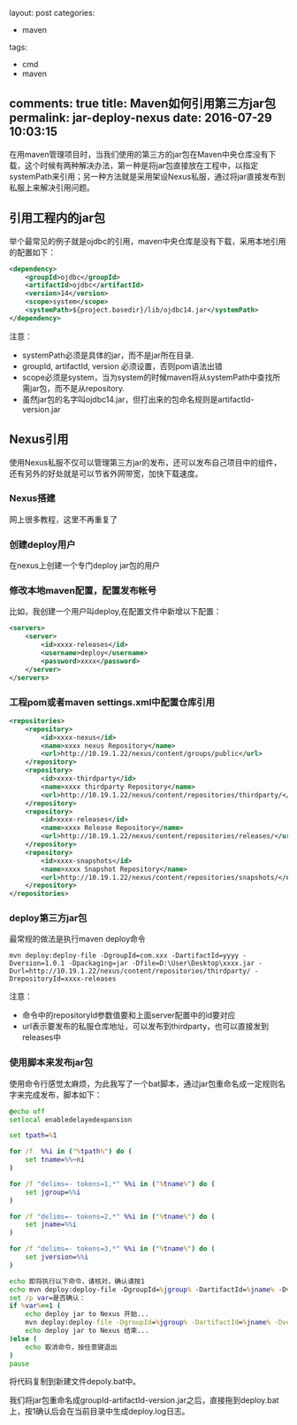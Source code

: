 layout: post
categories:
- maven

tags: 
- cmd
- maven

comments: true
title: Maven如何引用第三方jar包
permalink: jar-deploy-nexus
date: 2016-07-29 10:03:15
---

在用maven管理项目时，当我们使用的第三方的jar包在Maven中央仓库没有下载，这个时候有两种解决办法，第一种是将jar包直接放在工程中，以指定systemPath来引用；另一种方法就是采用架设Nexus私服，通过将jar直接发布到私服上来解决引用问题。

## 引用工程内的jar包
举个最常见的例子就是ojdbc的引用，maven中央仓库是没有下载，采用本地引用的配置如下：
```xml
<dependency>
	<groupId>ojdbc</groupId>
	<artifactId>ojdbc</artifactId>
	<version>14</version>
	<scope>system</scope>
	<systemPath>${project.basedir}/lib/ojdbc14.jar</systemPath>
</dependency>
```
注意：
* systemPath必须是具体的jar，而不是jar所在目录.
* groupId, artifactId, version 必须设置，否则pom语法出错
* scope必须是system，当为system的时候maven将从systemPath中查找所需jar包，而不是从repository.
* 虽然jar包的名字叫ojdbc14.jar，但打出来的包命名规则是artifactId-version.jar

## Nexus引用

使用Nexus私服不仅可以管理第三方jar的发布，还可以发布自己项目中的组件，还有另外的好处就是可以节省外网带宽，加快下载速度。

### Nexus搭建
网上很多教程，这里不再重复了

### 创建deploy用户
在nexus上创建一个专门deploy jar包的用户

### 修改本地maven配置，配置发布帐号
比如，我创建一个用户叫deploy,在配置文件中新增以下配置：
```xml
<servers>
	<server>
		<id>xxxx-releases</id>
		<username>deploy</username>
		<password>xxxx</password>
	</server>
</servers>
```

### 工程pom或者maven settings.xml中配置仓库引用

```xml
<repositories>
	<repository>
		<id>xxxx-nexus</id>
		<name>xxxx nexus Repository</name>
		<url>http://10.19.1.22/nexus/content/groups/public</url>
	</repository>
	<repository>
		<id>xxxx-thirdparty</id>
		<name>xxxx thirdparty Repository</name>
		<url>http://10.19.1.22/nexus/content/repositories/thirdparty/</url>
	</repository>
	<repository>
		<id>xxxx-releases</id>
		<name>xxxx Release Repository</name>
		<url>http://10.19.1.22/nexus/content/repositories/releases/</url>
	</repository>
	<repository>
		<id>xxxx-snapshots</id>
		<name>xxxx Snapshot Repository</name>
		<url>http://10.19.1.22/nexus/content/repositories/snapshots/</url>
	</repository>
</repositories>
```

### deploy第三方jar包

最常规的做法是执行maven deploy命令
```shell
mvn deploy:deploy-file -DgroupId=com.xxx -DartifactId=yyyy -Dversion=1.0.1 -Dpackaging=jar -Dfile=D:\User\Desktop\xxxx.jar -Durl=http://10.19.1.22/nexus/content/repositories/thirdparty/ -DrepositoryId=xxxx-releases
```
注意：
* 命令中的repositoryId参数值要和上面server配置中的id要对应
* url表示要发布的私服仓库地址，可以发布到thirdparty，也可以直接发到releases中

### 使用脚本来发布jar包

使用命令行感觉太麻烦，为此我写了一个bat脚本，通过jar包重命名成一定规则名字来完成发布，脚本如下：
```bat
@echo off
setlocal enabledelayedexpansion

set tpath=%1

for /f  %%i in ("%tpath%") do (
	set tname=%%~ni
)

for /f "delims=- tokens=1,*" %%i in ("%tname%") do (
	set jgroup=%%i
)

for /f "delims=- tokens=2,*" %%i in ("%tname%") do (
	set jname=%%i
)

for /f "delims=- tokens=3,*" %%i in ("%tname%") do (
	set jversion=%%i
)

echo 即将执行以下命令，请核对，确认请按1
echo mvn deploy:deploy-file -DgroupId=%jgroup% -DartifactId=%jname% -Dversion=%jversion% -Dpackaging=jar -Dfile=%tpath% -Durl=http://10.19.1.22/nexus/content/repositories/releases/  -DrepositoryId=xxxx-releases
set /p var=是否确认：
if %var%==1 (
	echo deploy jar to Nexus 开始...
	mvn deploy:deploy-file -DgroupId=%jgroup% -DartifactId=%jname% -Dversion=%jversion% -Dpackaging=jar -Dfile=%tpath% -Durl=http://10.19.1.22/nexus/content/repositories/releases/ -DrepositoryId=xxxx-releases >deploy.log
	echo deploy jar to Nexus 结束...
)else (
	echo 取消命令，按任意键退出
)
pause
```
将代码复制到新建文件depoly.bat中。

我们将jar包重命名成groupId-artifactId-version.jar之后，直接拖到deploy.bat上，按1确认后会在当前目录中生成deploy.log日志。




